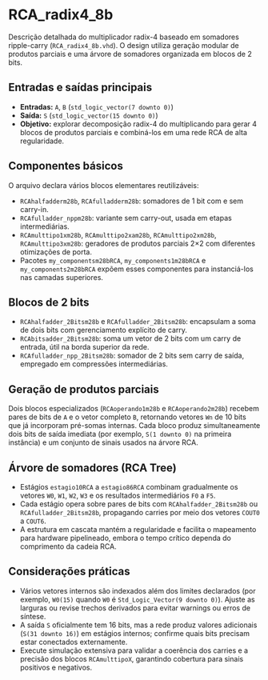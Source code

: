 # RCA_radix4_8b

Descrição detalhada do multiplicador radix-4 baseado em somadores ripple-carry (`RCA_radix4_8b.vhd`). O design utiliza geração modular de produtos parciais e uma árvore de somadores organizada em blocos de 2 bits.

## Entradas e saídas principais
- **Entradas:** `A`, `B` (`std_logic_vector(7 downto 0)`)
- **Saída:** `S` (`std_logic_vector(15 downto 0)`)
- **Objetivo:** explorar decomposição radix-4 do multiplicando para gerar 4 blocos de produtos parciais e combiná-los em uma rede RCA de alta regularidade.

## Componentes básicos
O arquivo declara vários blocos elementares reutilizáveis:
- `RCAhalfadderm28b`, `RCAfulladderm28b`: somadores de 1 bit com e sem carry-in.
- `RCAfulladder_nppm28b`: variante sem carry-out, usada em etapas intermediárias.
- `RCAmulttipo1xm28b`, `RCAmulttipo2xam28b`, `RCAmulttipo2xm28b`, `RCAmulttipo3xm28b`: geradores de produtos parciais 2×2 com diferentes otimizações de porta.
- Pacotes `my_componentsm28bRCA`, `my_components1m28bRCA` e `my_components2m28bRCA` expõem esses componentes para instanciá-los nas camadas superiores.

## Blocos de 2 bits
- `RCAhalfadder_2Bitsm28b` e `RCAfulladder_2Bitsm28b`: encapsulam a soma de dois bits com gerenciamento explícito de carry.
- `RCAbitsadder_2Bitsm28b`: soma um vetor de 2 bits com um carry de entrada, útil na borda superior da rede.
- `RCAfulladder_npp_2Bitsm28b`: somador de 2 bits sem carry de saída, empregado em compressões intermediárias.

## Geração de produtos parciais
Dois blocos especializados (`RCAoperando1m28b` e `RCAoperando2m28b`) recebem pares de bits de `A` e o vetor completo `B`, retornando vetores `Wn` de 10 bits que já incorporam pré-somas internas. Cada bloco produz simultaneamente dois bits de saída imediata (por exemplo, `S(1 downto 0)` na primeira instância) e um conjunto de sinais usados na árvore RCA.

## Árvore de somadores (RCA Tree)
- Estágios `estagio10RCA` a `estagio86RCA` combinam gradualmente os vetores `W0`, `W1`, `W2`, `W3` e os resultados intermediários `F0` a `F5`.
- Cada estágio opera sobre pares de bits com `RCAhalfadder_2Bitsm28b` ou `RCAfulladder_2Bitsm28b`, propagando carries por meio dos vetores `COUT0` a `COUT6`.
- A estrutura em cascata mantém a regularidade e facilita o mapeamento para hardware pipelineado, embora o tempo crítico dependa do comprimento da cadeia RCA.

## Considerações práticas
- Vários vetores internos são indexados além dos limites declarados (por exemplo, `W0(15)` quando `W0` é `Std_Logic_Vector(9 downto 0)`). Ajuste as larguras ou revise trechos derivados para evitar warnings ou erros de síntese.
- A saída `S` oficialmente tem 16 bits, mas a rede produz valores adicionais (`S(31 downto 16)`) em estágios internos; confirme quais bits precisam estar conectados externamente.
- Execute simulação extensiva para validar a coerência dos carries e a precisão dos blocos `RCAmulttipoX`, garantindo cobertura para sinais positivos e negativos.
